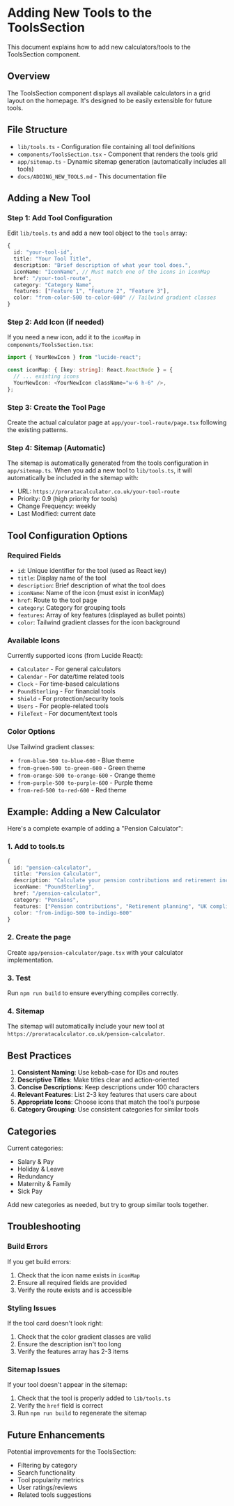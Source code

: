 # Adding New Tools to the ToolsSection

This document explains how to add new calculators/tools to the ToolsSection component.

## Overview

The ToolsSection component displays all available calculators in a grid layout on the homepage. It's designed to be easily extensible for future tools.

## File Structure

- `lib/tools.ts` - Configuration file containing all tool definitions
- `components/ToolsSection.tsx` - Component that renders the tools grid
- `app/sitemap.ts` - Dynamic sitemap generation (automatically includes all tools)
- `docs/ADDING_NEW_TOOLS.md` - This documentation file

## Adding a New Tool

### Step 1: Add Tool Configuration

Edit `lib/tools.ts` and add a new tool object to the `tools` array:

```typescript
{
  id: "your-tool-id",
  title: "Your Tool Title",
  description: "Brief description of what your tool does.",
  iconName: "IconName", // Must match one of the icons in iconMap
  href: "/your-tool-route",
  category: "Category Name",
  features: ["Feature 1", "Feature 2", "Feature 3"],
  color: "from-color-500 to-color-600" // Tailwind gradient classes
}
```

### Step 2: Add Icon (if needed)

If you need a new icon, add it to the `iconMap` in `components/ToolsSection.tsx`:

```typescript
import { YourNewIcon } from "lucide-react";

const iconMap: { [key: string]: React.ReactNode } = {
  // ... existing icons
  YourNewIcon: <YourNewIcon className="w-6 h-6" />,
};
```

### Step 3: Create the Tool Page

Create the actual calculator page at `app/your-tool-route/page.tsx` following the existing patterns.

### Step 4: Sitemap (Automatic)

The sitemap is automatically generated from the tools configuration in `app/sitemap.ts`. When you add a new tool to `lib/tools.ts`, it will automatically be included in the sitemap with:

- URL: `https://proratacalculator.co.uk/your-tool-route`
- Priority: 0.9 (high priority for tools)
- Change Frequency: weekly
- Last Modified: current date

## Tool Configuration Options

### Required Fields

- `id`: Unique identifier for the tool (used as React key)
- `title`: Display name of the tool
- `description`: Brief description of what the tool does
- `iconName`: Name of the icon (must exist in iconMap)
- `href`: Route to the tool page
- `category`: Category for grouping tools
- `features`: Array of key features (displayed as bullet points)
- `color`: Tailwind gradient classes for the icon background

### Available Icons

Currently supported icons (from Lucide React):

- `Calculator` - For general calculators
- `Calendar` - For date/time related tools
- `Clock` - For time-based calculations
- `PoundSterling` - For financial tools
- `Shield` - For protection/security tools
- `Users` - For people-related tools
- `FileText` - For document/text tools

### Color Options

Use Tailwind gradient classes:

- `from-blue-500 to-blue-600` - Blue theme
- `from-green-500 to-green-600` - Green theme
- `from-orange-500 to-orange-600` - Orange theme
- `from-purple-500 to-purple-600` - Purple theme
- `from-red-500 to-red-600` - Red theme

## Example: Adding a New Calculator

Here's a complete example of adding a "Pension Calculator":

### 1. Add to tools.ts

```typescript
{
  id: "pension-calculator",
  title: "Pension Calculator",
  description: "Calculate your pension contributions and retirement income based on UK pension rules.",
  iconName: "PoundSterling",
  href: "/pension-calculator",
  category: "Pensions",
  features: ["Pension contributions", "Retirement planning", "UK compliant"],
  color: "from-indigo-500 to-indigo-600"
}
```

### 2. Create the page

Create `app/pension-calculator/page.tsx` with your calculator implementation.

### 3. Test

Run `npm run build` to ensure everything compiles correctly.

### 4. Sitemap

The sitemap will automatically include your new tool at `https://proratacalculator.co.uk/pension-calculator`.

## Best Practices

1. **Consistent Naming**: Use kebab-case for IDs and routes
2. **Descriptive Titles**: Make titles clear and action-oriented
3. **Concise Descriptions**: Keep descriptions under 100 characters
4. **Relevant Features**: List 2-3 key features that users care about
5. **Appropriate Icons**: Choose icons that match the tool's purpose
6. **Category Grouping**: Use consistent categories for similar tools

## Categories

Current categories:

- Salary & Pay
- Holiday & Leave
- Redundancy
- Maternity & Family
- Sick Pay

Add new categories as needed, but try to group similar tools together.

## Troubleshooting

### Build Errors

If you get build errors:

1. Check that the icon name exists in `iconMap`
2. Ensure all required fields are provided
3. Verify the route exists and is accessible

### Styling Issues

If the tool card doesn't look right:

1. Check that the color gradient classes are valid
2. Ensure the description isn't too long
3. Verify the features array has 2-3 items

### Sitemap Issues

If your tool doesn't appear in the sitemap:

1. Check that the tool is properly added to `lib/tools.ts`
2. Verify the `href` field is correct
3. Run `npm run build` to regenerate the sitemap

## Future Enhancements

Potential improvements for the ToolsSection:

- Filtering by category
- Search functionality
- Tool popularity metrics
- User ratings/reviews
- Related tools suggestions
